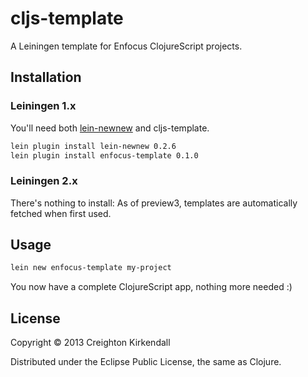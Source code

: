 # cljs-template

A Leiningen template for Enfocus ClojureScript projects.


## Installation

### Leiningen 1.x

You'll need both [lein-newnew](https://github.com/Raynes/lein-newnew) and cljs-template.

```bash
lein plugin install lein-newnew 0.2.6
lein plugin install enfocus-template 0.1.0
```
### Leiningen 2.x

There's nothing to install: As of preview3, templates are automatically fetched
when first used.

## Usage

```bash
lein new enfocus-template my-project
```
You now have a complete ClojureScript app, nothing more needed :)

## License

Copyright © 2013 Creighton Kirkendall

Distributed under the Eclipse Public License, the same as Clojure.
